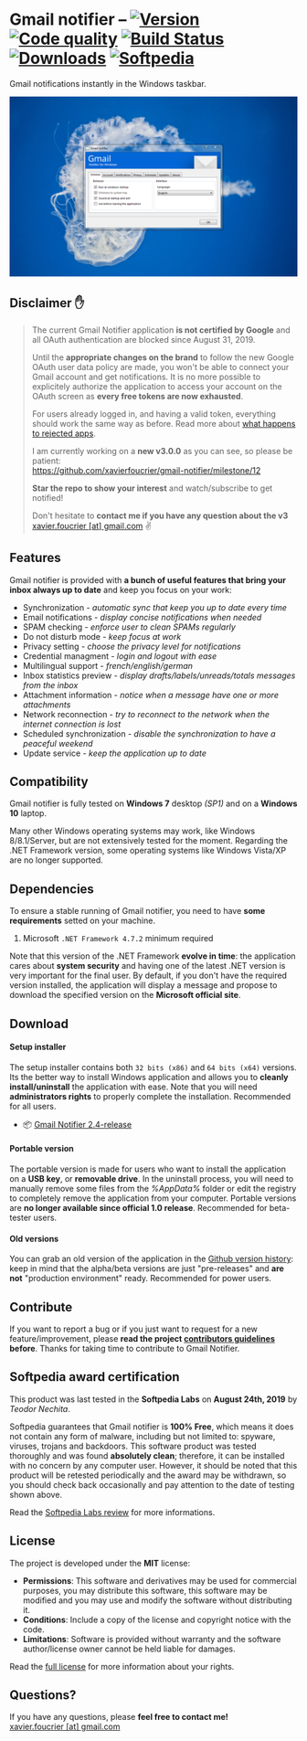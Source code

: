 # Gmail notifier – [![Version](https://img.shields.io/github/release/xavierfoucrier/gmail-notifier.svg)](https://github.com/xavierfoucrier/gmail-notifier/releases/latest) [![Code quality](https://img.shields.io/codacy/grade/d7aa291a80e64385a1566810df971ad5.svg)](https://app.codacy.com/project/xavier.foucrier/gmail-notifier/dashboard?bid=13272204) [![Build Status](https://travis-ci.org/xavierfoucrier/gmail-notifier.svg?branch=master "Travis CI - Builds")](https://travis-ci.org/xavierfoucrier/gmail-notifier) [![Downloads](https://img.shields.io/github/downloads/xavierfoucrier/gmail-notifier/total.svg "Downloads - All releases")](https://github.com/xavierfoucrier/gmail-notifier/releases) [![Softpedia](https://img.shields.io/badge/softpedia-awarded-%230E7FC0.svg "Softpedia - Awarded")](http://www.softpedia.com/get/Internet/E-mail/Mail-Utilities/xavierfoucrier-Gmail-notifier.shtml#status)
Gmail notifications instantly in the Windows taskbar.

[![Gmail Notifier](logo.jpg "Gmail Notifier")](logo.jpg?raw=true)

## Disclaimer :hand:
> The current Gmail Notifier application **is not certified by Google** and all OAuth authentication are blocked since August 31, 2019.
>
> Until the **appropriate changes on the brand** to follow the new Google OAuth user data policy are made, you won't be able to connect your Gmail account and get notifications. It is no more possible to explicitely authorize the application to access your account on the OAuth screen as **every free tokens are now exhausted**.
>
> For users already logged in, and having a valid token, everything should work the same way as before. Read more about [what happens to rejected apps](https://support.google.com/cloud/answer/9110914#rejected).
>
> I am currently working on a **new v3.0.0** as you can see, so please be patient:  
> https://github.com/xavierfoucrier/gmail-notifier/milestone/12
>
> **Star the repo to show your interest** and watch/subscribe to get notified!
>
> Don't hesitate to **contact me if you have any question about the v3**  
> [xavier.foucrier [at] gmail.com](mailto:xavier.foucrier@gmail.com) :v:

## Features
Gmail notifier is provided with **a bunch of useful features that bring your inbox always up to date** and keep you focus on your work:

* Synchronization - *automatic sync that keep you up to date every time*
* Email notifications - *display concise notifications when needed*
* SPAM checking - *enforce user to clean SPAMs regularly*
* Do not disturb mode - *keep focus at work*
* Privacy setting - *choose the privacy level for notifications*
* Credential managment - *login and logout with ease*
* Multilingual support - *french/english/german*
* Inbox statistics preview - *display drafts/labels/unreads/totals messages from the inbox*
* Attachment information - *notice when a message have one or more attachments*
* Network reconnection - *try to reconnect to the network when the internet connection is lost*
* Scheduled synchronization - *disable the synchronization to have a peaceful weekend*
* Update service - *keep the application up to date*


## Compatibility
Gmail notifier is fully tested on **Windows 7** desktop *(SP1)* and on a **Windows 10** laptop.

Many other Windows operating systems may work, like Windows 8/8.1/Server, but are not extensively tested for the moment. Regarding the .NET Framework version, some operating systems like Windows Vista/XP are no longer supported.


## Dependencies
To ensure a stable running of Gmail notifier, you need to have **some requirements** setted on your machine.

1. Microsoft `.NET Framework 4.7.2` minimum required

Note that this version of the .NET Framework **evolve in time**: the application cares about **system security** and having one of the latest .NET version is very important for the final user. By default, if you don't have the required version installed, the application will display a message and propose to download the specified version on the **Microsoft official site**.


## Download
#### Setup installer
The setup installer contains both `32 bits (x86)` and `64 bits (x64)` versions. Its the better way to install Windows application and allows you to **cleanly install/uninstall** the application with ease. Note that you will need **administrators rights** to properly complete the installation. Recommended for all users.

* :package: [Gmail Notifier 2.4-release](https://github.com/xavierfoucrier/gmail-notifier/releases/download/v2.4-release/Gmail.Notifier.2.4.exe)

#### Portable version
The portable version is made for users who want to install the application on a **USB key**, or **removable drive**. In the uninstall process, you will need to manually remove some files from the *%AppData%* folder or edit the registry to completely remove the application from your computer. Portable versions are **no longer available since official 1.0 release**. Recommended for beta-tester users.

#### Old versions

You can grab an old version of the application in the [Github version history](https://github.com/xavierfoucrier/gmail-notifier/tags): keep in mind that the alpha/beta versions are just "pre-releases" and **are not** "production environment" ready. Recommended for power users.


## Contribute
If you want to report a bug or if you just want to request for a new feature/improvement, please **read the project [contributors guidelines](CONTRIBUTING.md) before**. Thanks for taking time to contribute to Gmail Notifier.


## Softpedia award certification
This product was last tested in the **Softpedia Labs** on **August 24th, 2019** by *Teodor Nechita*.

Softpedia guarantees that Gmail notifier is **100% Free**, which means it does not contain any form of malware, including but not limited to: spyware, viruses, trojans and backdoors. This software product was tested thoroughly and was found **absolutely clean**; therefore, it can be installed with no concern by any computer user. However, it should be noted that this product will be retested periodically and the award may be withdrawn, so you should check back occasionally and pay attention to the date of testing shown above.

Read the [Softpedia Labs review](http://www.softpedia.com/get/Internet/E-mail/Mail-Utilities/xavierfoucrier-Gmail-notifier.shtml) for more informations.


## License
The project is developed under the **MIT** license:

- **Permissions**: This software and derivatives may be used for commercial purposes, you may distribute this software, this software may be modified and you may use and modify the software without distributing it.
- **Conditions**: Include a copy of the license and copyright notice with the code.
- **Limitations**: Software is provided without warranty and the software author/license owner cannot be held liable for damages.

Read the [full license](LICENSE.md) for more information about your rights.


## Questions?
If you have any questions, please **feel free to contact me!**  
[xavier.foucrier [at] gmail.com](mailto:xavier.foucrier@gmail.com)
